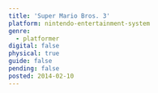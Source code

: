 ```yaml
---
title: 'Super Mario Bros. 3'
platform: nintendo-entertainment-system
genre:
  - platformer
digital: false
physical: true
guide: false
pending: false
posted: 2014-02-10
---
```


